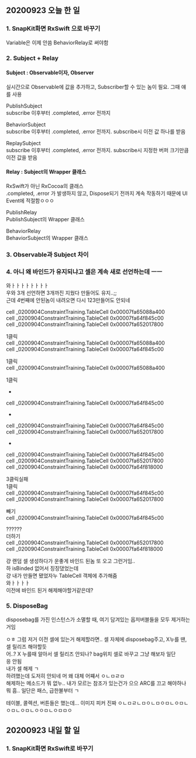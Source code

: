 ## 20200923 오늘 한 일
### 1. SnapKit화면 RxSwift 으로 바꾸기
Variable은 이제 안씀 BehaviorRelay로 써야함  

### 2. Subject + Relay
#### Subject : Observable이자, Observer
실시간으로 Observable에 값을 추가하고, Subscriber할 수 있는 놈이 필요. 그때 얘를 사용  

PublishSubject  
subscribe 이후부터 .completed, .error 전까지  

BehaviorSubject  
subscribe 이후부터 .completed, .error 전까지. subscribe시 이전 값 하나를 받음  

ReplaySubject  
subscribe 이후부터 .completed, .error 전까지. subscribe시 지정한 버퍼 크기만큼 이전 값을 받음  


#### Relay : Subject의 Wrapper 클래스
RxSwift가 아닌 RxCocoa의 클래스  
.completed, .error 가 발생하지 않고, Dispose되기 전까지 계속 작동하기 때문에 UI Event에 적절함ㅇㅇㅇ  

PublishRelay  
PublishSubject의 Wrapper 클래스  

BehaviorRelay  
BehaviorSubject의 Wrapper 클래스   

### 3. Observable과 Subject 차이


### 4. 아니 왜 바인드가 유지되냐고 셀은 계속 새로 선언하는데 ㅡㅡ  
와ㅏㅏㅏㅏㅏㅏㅏㅏ  
우와 3개 선언하면 3개까진 지웠다 만들어도 유지..;;  
근데 4번째에 안된놈이 내려오면 다시 123만들어도 안되네  

cell    _0200904ConstraintTraining.TableCell    0x00007fa65088a400  
cell    _0200904ConstraintTraining.TableCell    0x00007fa64f845c00  
cell    _0200904ConstraintTraining.TableCell    0x00007fa652017800  

1클릭  
cell    _0200904ConstraintTraining.TableCell    0x00007fa65088a400  
cell    _0200904ConstraintTraining.TableCell    0x00007fa64f845c00  

1클릭  
cell    _0200904ConstraintTraining.TableCell    0x00007fa65088a400  

1클릭  

+  
cell    _0200904ConstraintTraining.TableCell    0x00007fa64f845c00  

+  
cell    _0200904ConstraintTraining.TableCell    0x00007fa64f845c00  
cell    _0200904ConstraintTraining.TableCell    0x00007fa652017800  

+  
cell    _0200904ConstraintTraining.TableCell    0x00007fa64f845c00  
cell    _0200904ConstraintTraining.TableCell    0x00007fa652017800  
cell    _0200904ConstraintTraining.TableCell    0x00007fa64f818000  

3클릭실패   
1클릭  
cell    _0200904ConstraintTraining.TableCell    0x00007fa64f845c00  
cell    _0200904ConstraintTraining.TableCell    0x00007fa652017800  

빼기  
cell    _0200904ConstraintTraining.TableCell    0x00007fa64f845c00  

??????  
더하기  
cell    _0200904ConstraintTraining.TableCell    0x00007fa652017800  
cell    _0200904ConstraintTraining.TableCell    0x00007fa64f818000  

걍 랜덤 셀 생성하다가 운좋게 바인드 된놈 또 오고 그런거임..  
하 isBinded 없어서 징징댔었는데  
걍 내가 만들면 됐었자누 TableCell 객체에 추가해줌  
와ㅏㅏㅏㅏ  
이전에 바인드 된거 해제해야할거같은데?  

### 5. DisposeBag
disposebag를 가진 인스턴스가 소멸할 때, 여기 담겨있는 옵저버블들을 모두 제거하는거임  

ㅇㅎ 그럼 저거 이전 셀에 있는거 해제할라면.. 셀 자체에 disposebag주고, X누를 땐, 셀 릴리즈 해야할듯  
어..? X 누를때 알아서 셀 릴리즈 안되나? bag위치 셀로 바꾸고 그냥 해보자 일단  
응 안됨  
내가 셀 해제 ㄱ  
하려했는데 도저히 안되네 머 왜 대체 어쨰서 ㅇㄴㅁㄹㅁ  
해제하는 메소드가 뭐 없누.. 내가 모르는 참조가 있는건가 으으
ARC를 끄고 해야하나 뭐 흠.. 일단은 패스, 급한불부터 ㄱ

테이블, 콜렉션, 버튼들은 했는데... 이미지 피커 진짜 ㅇㄴㅁㄹㄴㅁㅇㄴㅁㅇㅁㄴㅇㅁㄴㅇㅁㄴㅇㅁㄴㅇㅇㅁㄴㅇㅁㅁㅇ  

## 20200923 내일 할 일
### 1. SnapKit화면 RxSwift로 바꾸기


